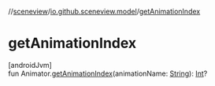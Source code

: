 //[sceneview](../../index.md)/[io.github.sceneview.model](index.md)/[getAnimationIndex](get-animation-index.md)

# getAnimationIndex

[androidJvm]\
fun Animator.[getAnimationIndex](get-animation-index.md)(animationName: [String](https://kotlinlang.org/api/latest/jvm/stdlib/kotlin/-string/index.html)): [Int](https://kotlinlang.org/api/latest/jvm/stdlib/kotlin/-int/index.html)?
